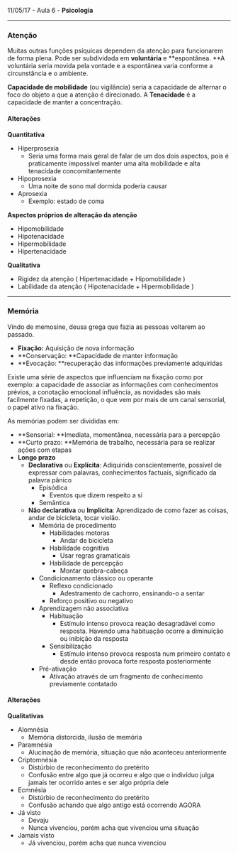 11/05/17 - Aula 6 - **Psicologia**

---

### Atenção

Muitas outras funções psíquicas dependem da atenção para funcionarem de forma plena. Pode ser subdividada em **voluntária** e **espontânea. **A voluntária seria movida pela vontade e a espontânea varia conforme a circunstância e o ambiente.

**Capacidade de mobilidade** \(ou vigilância\) seria a capacidade de alternar o foco do objeto a que a atenção é direcionado. A **Tenacidade** é a capacidade de manter a concentração.

#### Alterações

**Quantitativa**

* Hiperprosexia
  * Seria uma forma mais geral de falar de um dos dois aspectos, pois é praticamente impossível manter uma alta mobilidade e alta tenacidade concomitantemente
* Hipoprosexia
  * Uma noite de sono mal dormida poderia causar
* Aprosexia
  * Exemplo: estado de coma

**Aspectos próprios de alteração da atenção**

* Hipomobilidade
* Hipotenacidade
* Hipermobilidade
* Hipertenacidade

**Qualitativa**

* Rigidez da atenção \( Hipertenacidade + Hipomobilidade \)
* Labilidade da atenção \( Hipotenacidade + Hipermobilidade \)

---

### Memória

Vindo de memosine, deusa grega que fazia as pessoas voltarem ao passado.

* **Fixação:** Aquisição de nova informação
* **Conservação: **Capacidade de manter informação
* **Evocação: **recuperação das informações previamente adquiridas

Existe uma série de aspectos que influenciam na fixação como por exemplo: a capacidade de associar as informações com conhecimentos prévios, a conotação emocional influência, as novidades são mais facilmente fixadas, a repetição, o que vem por mais de um canal sensorial, o papel ativo na fixação.

As memórias podem ser divididas em:

* **Sensorial: **Imediata, momentânea, necessária para a percepção
* **Curto prazo: **Memória de trabalho, necessária para se realizar ações com etapas
* **Longo prazo**
  * **Declarativa** ou **Explícita**: Adiquirida conscientemente, possível de expressar com palavras, conhecimentos factuais, significado da palavra pânico
    * Episódica
      * Eventos que dizem respeito a si
    * Semântica
  * **Não declarativa** ou **Implícita**: Aprendizado de como fazer as coisas, andar de bicicleta, tocar violão.
    * Memória de procedimento
      * Habilidades motoras
        * Andar de bicicleta 
      * Habilidade cognitiva
        * Usar regras gramaticais
      * Habilidade de percepção
        * Montar quebra-cabeça
    * Condicionamento clássico ou operante
      * Reflexo condicionado
        * Adestramento de cachorro, ensinando-o a sentar
      * Reforço positivo ou negativo
    * Aprendizagem não associativa
      * Habituação
        * Estímulo intenso provoca reação desagradável como resposta. Havendo uma habituação ocorre a diminuição ou inibição da resposta 
      * Sensibilização
        * Estímulo intenso provoca resposta num primeiro contato e desde então provoca forte resposta posteriormente
    * Pré-ativação
      * Ativação através de um fragmento de conhecimento previamente contatado 

#### Alterações

**Qualitativas**

* Alomnésia
  * Memória distorcida, ilusão de memória
* Paramnésia
  * Alucinação de memória, situação que não aconteceu anteriormente
* Criptomnésia
  * Distúrbio de reconhecimento do pretérito
  * Confusão entre algo que já ocorreu e algo que o indivíduo julga jamais ter ocorrido antes e ser algo própria dele
* Ecmnésia
  * Distúrbio de reconhecimento do pretérito
  * Confusão achando que algo antigo está ocorrendo AGORA
* Já visto
  * Devaju
  * Nunca vivenciou, porém acha que vivenciou uma situação
* Jamais visto
  * Já vivenciou, porém acha que nunca vivenciou



